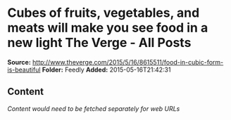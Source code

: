 # Cubes of fruits, vegetables, and meats will make you see food in a new light The Verge - All Posts

**Source:** http://www.theverge.com/2015/5/16/8615511/food-in-cubic-form-is-beautiful
**Folder:** Feedly
**Added:** 2015-05-16T21:42:31




## Content
*Content would need to be fetched separately for web URLs*
